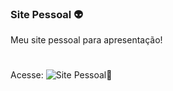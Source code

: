 ### Site Pessoal 👽
 Meu site pessoal para apresentação! 
#
Acesse:
![Site Pessoal](https://azor97.github.io/site-pessoal/)🔗
